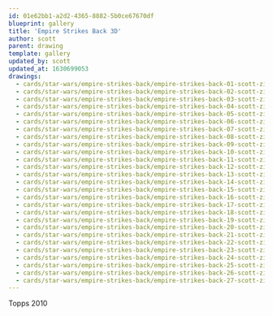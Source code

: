 ```yaml
---
id: 01e62bb1-a2d2-4365-8882-5b0ce67670df
blueprint: gallery
title: 'Empire Strikes Back 3D'
author: scott
parent: drawing
template: gallery
updated_by: scott
updated_at: 1630699053
drawings:
  - cards/star-wars/empire-strikes-back/empire-strikes-back-01-scott-zirkel.jpg
  - cards/star-wars/empire-strikes-back/empire-strikes-back-02-scott-zirkel.jpg
  - cards/star-wars/empire-strikes-back/empire-strikes-back-03-scott-zirkel.jpg
  - cards/star-wars/empire-strikes-back/empire-strikes-back-04-scott-zirkel.jpg
  - cards/star-wars/empire-strikes-back/empire-strikes-back-05-scott-zirkel.jpg
  - cards/star-wars/empire-strikes-back/empire-strikes-back-06-scott-zirkel.jpg
  - cards/star-wars/empire-strikes-back/empire-strikes-back-07-scott-zirkel.jpg
  - cards/star-wars/empire-strikes-back/empire-strikes-back-08-scott-zirkel.jpg
  - cards/star-wars/empire-strikes-back/empire-strikes-back-09-scott-zirkel.jpg
  - cards/star-wars/empire-strikes-back/empire-strikes-back-10-scott-zirkel.jpg
  - cards/star-wars/empire-strikes-back/empire-strikes-back-11-scott-zirkel.jpg
  - cards/star-wars/empire-strikes-back/empire-strikes-back-12-scott-zirkel.jpg
  - cards/star-wars/empire-strikes-back/empire-strikes-back-13-scott-zirkel.jpg
  - cards/star-wars/empire-strikes-back/empire-strikes-back-14-scott-zirkel.jpg
  - cards/star-wars/empire-strikes-back/empire-strikes-back-15-scott-zirkel.jpg
  - cards/star-wars/empire-strikes-back/empire-strikes-back-16-scott-zirkel.jpg
  - cards/star-wars/empire-strikes-back/empire-strikes-back-17-scott-zirkel.jpg
  - cards/star-wars/empire-strikes-back/empire-strikes-back-18-scott-zirkel.jpg
  - cards/star-wars/empire-strikes-back/empire-strikes-back-19-scott-zirkel.jpg
  - cards/star-wars/empire-strikes-back/empire-strikes-back-20-scott-zirkel.jpg
  - cards/star-wars/empire-strikes-back/empire-strikes-back-21-scott-zirkel.jpg
  - cards/star-wars/empire-strikes-back/empire-strikes-back-22-scott-zirkel.jpg
  - cards/star-wars/empire-strikes-back/empire-strikes-back-23-scott-zirkel.jpg
  - cards/star-wars/empire-strikes-back/empire-strikes-back-24-scott-zirkel.jpg
  - cards/star-wars/empire-strikes-back/empire-strikes-back-25-scott-zirkel.jpg
  - cards/star-wars/empire-strikes-back/empire-strikes-back-26-scott-zirkel.jpg
  - cards/star-wars/empire-strikes-back/empire-strikes-back-27-scott-zirkel.jpg
---
```

Topps 2010
